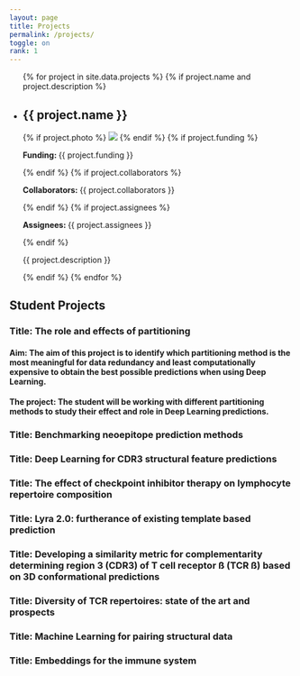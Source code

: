 ```yaml
---
layout: page
title: Projects
permalink: /projects/
toggle: on
rank: 1
---
```




<div class="lab-wrapper">
    <ul class="lab-list">
    {% for project in site.data.projects %}
    {% if project.name and project.description %}
        <li>
            <h2>{{ project.name }}</h2>
            {% if project.photo %}
                <img class="float-right projects-photo" src="{{ project.photo | prepend: site.images_dir | prepend: site.baseurl }}">
            {% endif %}
            {% if project.funding %}
                <p><b>Funding: </b>{{ project.funding }}</p>
            {% endif %}
            {% if project.collaborators %}
                <p><b>Collaborators: </b>{{ project.collaborators }}</p>
            {% endif %}
            {% if project.assignees %}
                <p><b>Assignees: </b>{{ project.assignees }}</p>
            {% endif %}
            <p>{{ project.description }}</p>
        </li>
    {% endif %}
    {% endfor %}
    </ul>
</div>


## **Student Projects**

### **Title:** The role and effects of partitioning

#### **Aim:** The aim of this project is to identify which partitioning method is the most meaningful for data redundancy and least computationally expensive to obtain the best possible predictions when using Deep Learning.

#### **The project:** The student will be working with different partitioning methods to study their effect and role in Deep Learning predictions.

###  **Title:** Benchmarking neoepitope prediction methods

###  **Title:** Deep Learning for CDR3 structural feature predictions

###  **Title:** The effect of checkpoint inhibitor therapy on lymphocyte repertoire composition

###  **Title:** Lyra 2.0: furtherance of existing template based prediction

###  **Title:** Developing a similarity metric for complementarity determining region 3 (CDR3) of T cell receptor ß (TCR ß) based on 3D conformational predictions

###  **Title:** Diversity of TCR repertoires: state of the art and prospects

###  **Title:** Machine Learning for pairing structural data

### **Title:** Embeddings for the immune system
